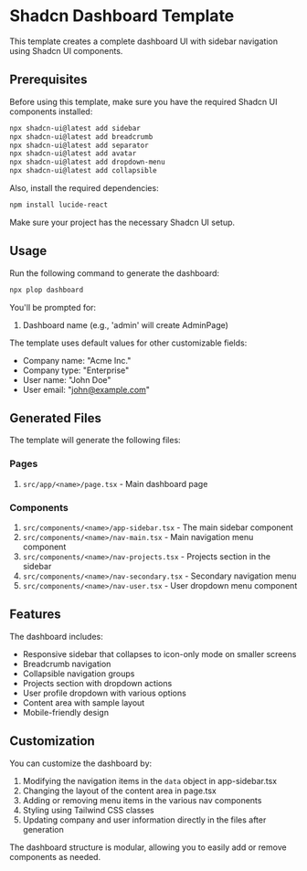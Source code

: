 # Shadcn Dashboard Template

This template creates a complete dashboard UI with sidebar navigation using Shadcn UI components.

## Prerequisites

Before using this template, make sure you have the required Shadcn UI components installed:

```bash
npx shadcn-ui@latest add sidebar
npx shadcn-ui@latest add breadcrumb
npx shadcn-ui@latest add separator
npx shadcn-ui@latest add avatar
npx shadcn-ui@latest add dropdown-menu
npx shadcn-ui@latest add collapsible
```

Also, install the required dependencies:

```bash
npm install lucide-react
```

Make sure your project has the necessary Shadcn UI setup.

## Usage

Run the following command to generate the dashboard:

```bash
npx plop dashboard
```

You'll be prompted for:

1. Dashboard name (e.g., 'admin' will create AdminPage)

The template uses default values for other customizable fields:

- Company name: "Acme Inc."
- Company type: "Enterprise"
- User name: "John Doe"
- User email: "john@example.com"

## Generated Files

The template will generate the following files:

### Pages

1. `src/app/<name>/page.tsx` - Main dashboard page

### Components

1. `src/components/<name>/app-sidebar.tsx` - The main sidebar component
2. `src/components/<name>/nav-main.tsx` - Main navigation menu component
3. `src/components/<name>/nav-projects.tsx` - Projects section in the sidebar
4. `src/components/<name>/nav-secondary.tsx` - Secondary navigation menu
5. `src/components/<name>/nav-user.tsx` - User dropdown menu component

## Features

The dashboard includes:

- Responsive sidebar that collapses to icon-only mode on smaller screens
- Breadcrumb navigation
- Collapsible navigation groups
- Projects section with dropdown actions
- User profile dropdown with various options
- Content area with sample layout
- Mobile-friendly design

## Customization

You can customize the dashboard by:

1. Modifying the navigation items in the `data` object in app-sidebar.tsx
2. Changing the layout of the content area in page.tsx
3. Adding or removing menu items in the various nav components
4. Styling using Tailwind CSS classes
5. Updating company and user information directly in the files after generation

The dashboard structure is modular, allowing you to easily add or remove components as needed.
